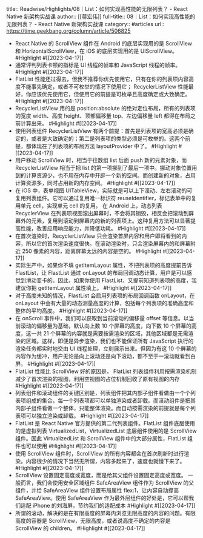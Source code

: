 title:: Readwise/Highlights/08｜List：如何实现高性能的无限列表？ - React Native 新架构实战课
author:: [[蒋宏伟]]
full-title:: 08｜List：如何实现高性能的无限列表？ - React Native 新架构实战课
category:: #articles
url:: https://time.geekbang.org/column/article/506825
- React Native 的 ScrollView 组件在 Android 的底层实现用的是 ScrollView 和 HorizontalScrollView，在 iOS 的底层实现用的是 UIScrollView。 #Highlight #[[2023-04-17]]
- 通常评判列表卡顿的指标是 UI 线程的帧率和 JavaScript 线程的帧率。 #Highlight #[[2023-04-17]]
- FlatList 性能还过得去，但我不推荐你优先使用它，只有在你的列表项内容高度不能事先确定，或者不可枚举的情况下使用它；
  RecyclerListView 性能最好，你应该优先使用它，但使用它的前提是可枚举且高度确定或大致确定。 #Highlight #[[2023-04-17]]
- RecyclerListView 用的是 position:absolute 的绝对定位布局，所有的列表项的宽度 width、高度 height、顶部偏移量 top、左边偏移量 left 都得在布局之前计算出来。 #Highlight #[[2023-04-17]]
- 使用列表组件 RecyclerListView 有两个前提：首先是列表项的宽高必须是确定的，或者是大致确定的；第二是列表项的类型必须是可枚举的。这两个前提，都体现在了列表项的布局方法 layoutProvider 中了。 #Highlight #[[2023-04-17]]
- 用户移动 ScrollView 时，相当于往数组 list 后面 push 新的元素对象，而 RecyclerListView 相当于把 list 的第一项挪到了最后一项中。挪动对象位置用到的计算资源少，也不用在内存中开辟一个新的空间。而创建新的对象，占用计算资源多，同时占用新的内存空间。 #Highlight #[[2023-04-17]]
- 在 iOS 中，表单视图 UITableView，实际就是可以上下滚动、左右滚动的可复用列表组件。它可以通过复用唯一标识符 reuseIdentifier，标记表单中的复用单元 cell，实现单元 cell 的复用。
  在 Android 上，动态列表 RecyclerView 在列表项视图滚出屏幕时，不会将其销毁，相反会把滚动到屏幕外的元素，复用到滚动到屏幕内的新的列表项上。这种复用方法可以显著提高性能，改善应用响应能力，并降低功耗。 #Highlight #[[2023-04-17]]
- 在首次渲染时，RecyclerListView 只会渲染首屏内容和用户即将看到的内容，所以它的首次渲染速度很快。在滚动渲染时，只会渲染屏幕内的和屏幕附近 250 像素的内容，距离屏幕太远的内容是空的。 #Highlight #[[2023-04-17]]
- 实际生产中，如果你不填 getItemLayout 属性，不把列表项的高度提前告诉 FlastList，让 FlastList 通过 onLayout 的布局回调动态计算，用户是可以感觉到滑动变卡的。因此，如果你使用 FlastList，又提前知道列表项的高度，我建议你把 getItemLayout 属性填上。 #Highlight #[[2023-04-17]]
- 对于高度未知的情况，FlastList 会启用列表项的布局回调函数 onLayout，在 onLayout 中会有大量的动态测量高度的计算，包括每个列表项的准确高度和整体的平均高度。 #Highlight #[[2023-04-17]]
- 在 onScroll 事件中，我们可以获取到当前滚动的偏移量 offset 等信息。以当前滚动的偏移量为基础，默认向上数 10 个屏幕的高度，向下数 10 个屏幕的高度，这一共 21 个屏幕的内容就是需要按需渲染的区域，其他区域都是无需渲染的区域。这样，即便是异步渲染，我们也不能保证所有 JavaScript 执行的渲染任务都实时地交由 UI 线程处理，立刻展示出来。但因为有这 10 个屏幕的内容作为缓冲，用户无论是向上滚动还是向下滚动，都不至于一滚动就看到白屏。 #Highlight #[[2023-04-17]]
- FlatList 性能比 ScrollView 好的原因是， FlatList 列表组件利用按需渲染机制减少了首次渲染的视图，利用空视图的占位机制回收了原有视图的内存 #Highlight #[[2023-04-17]]
- 列表组件和滚动组件的关键区别是，列表组件把其内部子组件看做由一个个列表项组成的集合，每一个列表项都可以单独渲染或者卸载。而滚动组件是把其内部子组件看做一个整体，只能整体渲染。而自动按需渲染的前提就是每个列表项可以独立渲染或卸载。 #Highlight #[[2023-04-17]]
- FlatList 是 React Native 官方提供的第二代列表组件。FlatList 组件底层使用的是虚拟列表 VirtualizedList，VirtualizedList 底层组件使用的是 ScrollView 组件。因此 VirtualizedList 和  ScrollView 组件中的大部分属性，FlatList 组件也可以使用 #Highlight #[[2023-04-17]]
- 使用 ScrollView 组件时，ScrollView 的所有内容都会在首次刷新时进行渲染。内容很少的情况下当然无所谓，内容多起来了，速度也就慢下来了。 #Highlight #[[2023-04-17]]
- ScrollView 设置固定高度或宽度，而是给其父组件设置固定高度或宽度。
  一般而言，我们会使用安全区域组件 SafeAreaView 组件作为 ScrollView 的父组件，并给 SafeAreaView 组件设置布局属性 flex:1，让内容自动撑高 SafeAreaView。使用 SafeAreaView 作为最外层组件的好处是，它可以帮我们适配 iPhone 的刘海屏，节约我们的适配成本 #Highlight #[[2023-04-17]]
- 所谓的滚动，解决的是在有限高度的屏幕内浏览无限高度的内容的问题。有限高度的容器是 ScrollView，无限高度，或者说高度不确定的内容是 ScrollView 的 children。 #Highlight #[[2023-04-17]]